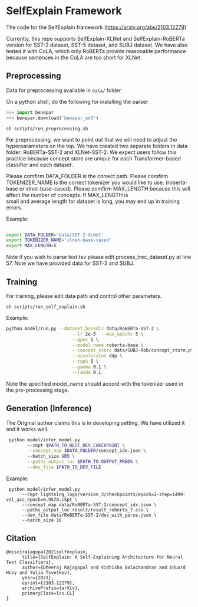 # SelfExplain Framework

The code for the SelfExplain framework (https://arxiv.org/abs/2103.12279) 

Currently, this repo supports SelfExplain-XLNet and SelfExplain-RoBERTa version for SST-2 dataset, SST-5 dataset, 
and SUBJ dataset. We have also tested it with CoLA, which only RoBERTa provide reasonable performance because
sentences in the CoLA are too short for XLNet.

## Preprocessing

Data for preprocessing available in `data/` folder

On a python shell, do the following for installing the parser

```python
>>> import benepar
>>> benepar.download('benepar_en3')
```

```shell
sh scripts/run_preprocessing.sh
```

For preprocessing, we want to point out that we will need to adjust the hyperparameters on the top.
We have created two separate folders in data folder: RoBERTa-SST-2 and XLNet-SST-2. We expect users
follow this practice because concept store are unique for each Transformer-based classifier and 
each dataset.

Please comfirm DATA_FOLDER is the correct path.
Please comfirm TOKENIZER_NAME is the correct tokenizer you would like to use. (roberta-base or 
xlnet-base-cased).
Please comfirm MAX_LENGTH because this will affect the number of concepts. If MAX_LENGTH is  
small and average length for dataset is long, you may end up in training errors.

Example:
``` run_self_explain.sh

export DATA_FOLDER='data/SST-2-XLNet'
export TOKENIZER_NAME='xlnet-base-cased'
export MAX_LENGTH=5

```

Note if you wish to parse test.tsv please edit process_trec_dataset.py at line 57.
Note we have provided data for SST-2 and SUBJ.

## Training

For training, please edit data path and control other parameters.

```shell
sh scripts/run_self_explain.sh
```

Example:

```run_self_explain.sh
python model/run.py --dataset_basedir data/RoBERTa-SST-2 \
                         --lr 2e-5  --max_epochs 5 \
                         --gpus 1 \
                         --model_name roberta-base \
                         --concept_store data/SUBJ-Rob/concept_store.pt \
                         --accelerator ddp \
                         --topk 5 \
                         --gamma 0.1 \
                         --lamda 0.1
```

Note the specified model_name should accord with the tokenizer used in the pre-processing stage.

## Generation (Inference)

The Original author claims this is in developing setting. We have utilized it and it works well.

```sh
 python model/infer_model.py
        --ckpt $PATH_TO_BEST_DEV_CHECKPOINT \
        --concept_map $DATA_FOLDER/concept_idx.json \ 
        --batch_size $BS \
        --paths_output_loc $PATH_TO_OUTPUT_PREDS \
        --dev_file $PATH_TO_DEV_FILE
 ```

Example:

```
 python model/infer_model.py 
      --ckpt lightning_logs/version_3/checkpoints/epoch=2-step=1499-val_acc_epoch=0.9570.ckpt \
      --concept_map data/RoBERTa-SST-2/concept_idx.json \
      --paths_output_loc result/result_roberta_7.csv \
      --dev_file data/RoBERTa-SST-2/dev_with_parse.json \
      --batch_size 16
```

## Citation 

```
@misc{rajagopal2021selfexplain,
      title={SelfExplain: A Self-Explaining Architecture for Neural Text Classifiers}, 
      author={Dheeraj Rajagopal and Vidhisha Balachandran and Eduard Hovy and Yulia Tsvetkov},
      year={2021},
      eprint={2103.12279},
      archivePrefix={arXiv},
      primaryClass={cs.CL}
}
```